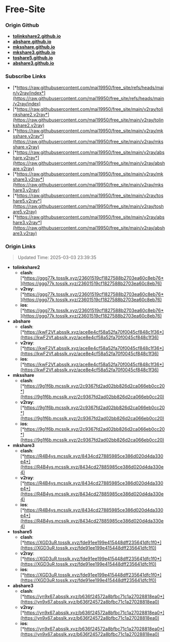 # Free-Site

### Origin Github

- [**tolinkshare2.github.io**](https://github.com/tolinkshare2/tolinkshare2.github.io)
- [**abshare.github.io**](https://github.com/abshare/abshare.github.io)
- [**mksshare.github.io**](https://github.com/mksshare/mksshare.github.io)
- [**mkshare3.github.io**](https://github.com/mkshare3/mkshare3.github.io)
- [**toshare5.github.io**](https://github.com/toshare5/toshare5.github.io)
- [**abshare3.github.io**](https://github.com/abshare3/abshare3.github.io)

### Subscribe Links

- [*https://raw.githubusercontent.com/mai19950/free_site/refs/heads/main/v2ray/index*](https://raw.githubusercontent.com/mai19950/free_site/refs/heads/main/v2ray/index)
- [*https://raw.githubusercontent.com/mai19950/free_site/main/v2ray/tolinkshare2.v2ray*](https://raw.githubusercontent.com/mai19950/free_site/main/v2ray/tolinkshare2.v2ray)
- [*https://raw.githubusercontent.com/mai19950/free_site/main/v2ray/mksshare.v2ray*](https://raw.githubusercontent.com/mai19950/free_site/main/v2ray/mksshare.v2ray)
- [*https://raw.githubusercontent.com/mai19950/free_site/main/v2ray/abshare.v2ray*](https://raw.githubusercontent.com/mai19950/free_site/main/v2ray/abshare.v2ray)
- [*https://raw.githubusercontent.com/mai19950/free_site/main/v2ray/mkshare3.v2ray*](https://raw.githubusercontent.com/mai19950/free_site/main/v2ray/mkshare3.v2ray)
- [*https://raw.githubusercontent.com/mai19950/free_site/main/v2ray/toshare5.v2ray*](https://raw.githubusercontent.com/mai19950/free_site/main/v2ray/toshare5.v2ray)
- [*https://raw.githubusercontent.com/mai19950/free_site/main/v2ray/abshare3.v2ray*](https://raw.githubusercontent.com/mai19950/free_site/main/v2ray/abshare3.v2ray)

### Origin Links

> Updated Time: 2025-03-03 23:39:35

- **tolinkshare2**
  - **clash**: [*https://ggg77k.tosslk.xyz/23601519cf1827588b2703ea60c8eb76*](https://ggg77k.tosslk.xyz/23601519cf1827588b2703ea60c8eb76)
  - **v2ray**: [*https://ggg77k.tosslk.xyz/23601519cf1827588b2703ea60c8eb76*](https://ggg77k.tosslk.xyz/23601519cf1827588b2703ea60c8eb76)
  - **ios**: [*https://ggg77k.tosslk.xyz/23601519cf1827588b2703ea60c8eb76*](https://ggg77k.tosslk.xyz/23601519cf1827588b2703ea60c8eb76)
- **abshare**
  - **clash**: [*https://kwF2Vf.absslk.xyz/ace8e4cf58a52fa70f0045cf848c1f36*](https://kwF2Vf.absslk.xyz/ace8e4cf58a52fa70f0045cf848c1f36)
  - **v2ray**: [*https://kwF2Vf.absslk.xyz/ace8e4cf58a52fa70f0045cf848c1f36*](https://kwF2Vf.absslk.xyz/ace8e4cf58a52fa70f0045cf848c1f36)
  - **ios**: [*https://kwF2Vf.absslk.xyz/ace8e4cf58a52fa70f0045cf848c1f36*](https://kwF2Vf.absslk.xyz/ace8e4cf58a52fa70f0045cf848c1f36)
- **mksshare**
  - **clash**: [*https://9g1f6b.mcsslk.xyz/2c9367fd2ad02bb826d2ca066eb0cc20*](https://9g1f6b.mcsslk.xyz/2c9367fd2ad02bb826d2ca066eb0cc20)
  - **v2ray**: [*https://9g1f6b.mcsslk.xyz/2c9367fd2ad02bb826d2ca066eb0cc20*](https://9g1f6b.mcsslk.xyz/2c9367fd2ad02bb826d2ca066eb0cc20)
  - **ios**: [*https://9g1f6b.mcsslk.xyz/2c9367fd2ad02bb826d2ca066eb0cc20*](https://9g1f6b.mcsslk.xyz/2c9367fd2ad02bb826d2ca066eb0cc20)
- **mkshare3**
  - **clash**: [*https://R4B4ys.mcsslk.xyz/8434cd27885985ce386d020d4da330e4*](https://R4B4ys.mcsslk.xyz/8434cd27885985ce386d020d4da330e4)
  - **v2ray**: [*https://R4B4ys.mcsslk.xyz/8434cd27885985ce386d020d4da330e4*](https://R4B4ys.mcsslk.xyz/8434cd27885985ce386d020d4da330e4)
  - **ios**: [*https://R4B4ys.mcsslk.xyz/8434cd27885985ce386d020d4da330e4*](https://R4B4ys.mcsslk.xyz/8434cd27885985ce386d020d4da330e4)
- **toshare5**
  - **clash**: [*https://XGD3uR.tosslk.xyz/fde91ee199e415448dff235641dfc1f0*](https://XGD3uR.tosslk.xyz/fde91ee199e415448dff235641dfc1f0)
  - **v2ray**: [*https://XGD3uR.tosslk.xyz/fde91ee199e415448dff235641dfc1f0*](https://XGD3uR.tosslk.xyz/fde91ee199e415448dff235641dfc1f0)
  - **ios**: [*https://XGD3uR.tosslk.xyz/fde91ee199e415448dff235641dfc1f0*](https://XGD3uR.tosslk.xyz/fde91ee199e415448dff235641dfc1f0)
- **abshare3**
  - **clash**: [*https://yn9x67.absslk.xyz/b636f24572a8bfbc71c1a27028818ea0*](https://yn9x67.absslk.xyz/b636f24572a8bfbc71c1a27028818ea0)
  - **v2ray**: [*https://yn9x67.absslk.xyz/b636f24572a8bfbc71c1a27028818ea0*](https://yn9x67.absslk.xyz/b636f24572a8bfbc71c1a27028818ea0)
  - **ios**: [*https://yn9x67.absslk.xyz/b636f24572a8bfbc71c1a27028818ea0*](https://yn9x67.absslk.xyz/b636f24572a8bfbc71c1a27028818ea0)
